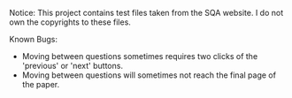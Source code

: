 Notice: This project contains test files taken from the SQA website. I do not own the copyrights to these files.

Known Bugs:
- Moving between questions sometimes requires two clicks of the 'previous' or 'next' buttons.
- Moving between questions will sometimes not reach the final page of the paper.